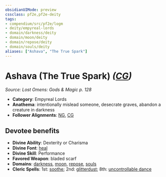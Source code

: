 ```yaml
---
obsidianUIMode: preview
cssclass: pf2e,pf2e-deity
tags:
- compendium/src/pf2e/logm
- deity/empyreal-lords
- domain/darkness/deity
- domain/moon/deity
- domain/repose/deity
- domain/souls/deity
aliases: ["Ashava", "The True Spark"]
---
```

# Ashava (The True Spark) *([CG](../../../Rules/traits/chaotic-good-b1.md))*  
*Source: Lost Omens: Gods & Magic p. 128*  

- **Category**: Empyreal Lords
- **Anathema**: intentionally mislead someone, desecrate graves, abandon a creature in darkness
- **Follower Alignments**: [NG](../../../Rules/traits/neutral-good-b1.md), [CG](../../../Rules/traits/chaotic-good-b1.md)

## Devotee benefits

- **Divine Ability**: Dexterity or Charisma
- **Divine Font**: [heal](../../spells/heal.md)
- **Divine Skill**: Performance
- **Favored Weapon**: bladed scarf
- **Domains**: [darkness](../domains.md#Darkness), [moon](../domains.md#Moon), [repose](../domains.md#Repose), [souls](../domains.md#Souls)
- **Cleric Spells**: 1st: [soothe](../../spells/soothe.md); 2nd: [glitterdust](../../spells/glitterdust.md); 8th: [uncontrollable dance](../../spells/uncontrollable-dance.md)